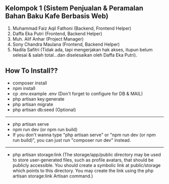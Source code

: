 ## Kelompok 1 (Sistem Penjualan & Peramalan Bahan Baku Kafe Berbasis Web)
1. Muhammad Faiz Aqil Fathoni (Backend, Frontend Helper)
2. Daffa Eka Putri (Frontend, Backend Helper)
3. Muh. Alif Anhar (Project Manager)
4. Sony Chandra Maulana (Frontend, Backend Helper)
5. Nadila Safitri (Tidak ada, tapi mengerjakan hak akses, itupun belum selesai & salah total...dan diselesaikan oleh Daffa Eka Putri).

## How To Install??

- composer install
- npm install
- cp .env.example .env (Don't forget to configure for DB & MAIL)
- php artisan key:generate
- php artisan migrate
- php artisan db:seed (Optional)
______________________________________________
- php artisan serve
- npm run dev (or npm run build)
- If you don't wanna type "php artisan serve" or "npm run dev (or npm run build)", you can just run "composer run dev" instead.
______________________________________________
- php artisan storage:link (The storage/app/public directory may be used to store user-generated files, such as profile avatars, that should be publicly accessible. You should create a symbolic link at public/storage which points to this directory. You may create the link using the php artisan storage:link Artisan command.)

